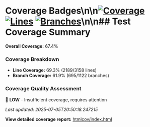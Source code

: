 # Coverage Badges\n\n[![Coverage](https://img.shields.io/badge/coverage-67.4%25-yellow)](htmlcov/index.html) [![Lines](https://img.shields.io/badge/lines-69.3%25-yellow)](htmlcov/index.html) [![Branches](https://img.shields.io/badge/branches-61.9%25-yellow)](htmlcov/index.html)\n\n## Test Coverage Summary

**Overall Coverage:** 67.4%

### Coverage Breakdown
- **Line Coverage:** 69.3% (2189/3158 lines)
- **Branch Coverage:** 61.9% (695/1122 branches)

### Coverage Quality Assessment
🔴 **LOW** - Insufficient coverage, requires attention

*Last updated: 2025-07-05T20:50:18.247215*

**View detailed coverage report:** [htmlcov/index.html](htmlcov/index.html)
